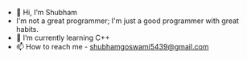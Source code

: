 - 👋 Hi, I’m  Shubham
- I'm not a great programmer; I'm just a good programmer with great habits.
- 🌱 I’m currently learning C++
- 📫 How to reach me - shubhamgoswami5439@gmail.com
